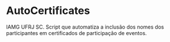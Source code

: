 # AutoCertificates
IAMG UFRJ SC. Script que automatiza a inclusão dos nomes dos participantes em certificados de participação de eventos.
